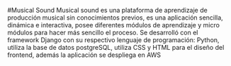 #Musical Sound
Musical sound es una plataforma de aprendizaje de producción musical sin conocimientos previos, es una aplicación sencilla, dinámica e interactiva, posee diferentes módulos de aprendizaje y micro módulos para hacer más sencillo el proceso. Se desarrolló con el framework Django con su respectivo lenguaje de programación: Python, utiliza la base de datos postgreSQL, utiliza CSS y HTML para el diseño del frontend, además la aplicación se despliega en AWS
